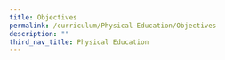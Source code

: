 ```yaml
---
title: Objectives
permalink: /curriculum/Physical-Education/Objectives
description: ""
third_nav_title: Physical Education
---
```

